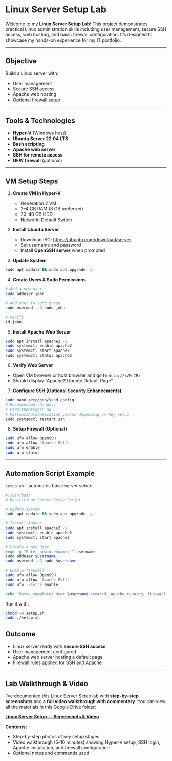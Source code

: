 # Linux Server Setup Lab

Welcome to my **Linux Server Setup Lab**! This project demonstrates practical Linux administration skills including user management, secure SSH access, web hosting, and basic firewall configuration. It’s designed to showcase my hands-on experience for my IT portfolio.

---

## Objective
Build a Linux server with:
- User management
- Secure SSH access
- Apache web hosting
- Optional firewall setup

---

## Tools & Technologies
- **Hyper-V** (Windows host)
- **Ubuntu Server 22.04 LTS**
- **Bash scripting**
- **Apache web server**
- **SSH for remote access**
- **UFW firewall** (optional)

---

## VM Setup Steps

1. **Create VM in Hyper-V**
   - Generation 2 VM
   - 2–4 GB RAM (8 GB preferred)
   - 20–40 GB HDD
   - Network: Default Switch

2. **Install Ubuntu Server**
   - Download ISO: https://ubuntu.com/download/server
   - Set username and password
   - Install **OpenSSH server** when prompted

3. **Update System**
```bash
sudo apt update && sudo apt upgrade -y
```

4. **Create Users & Sudo Permissions**
```bash
# Add a new user
sudo adduser john

# Add user to sudo group
sudo usermod -aG sudo john

# Verify
id john
```

5. **Install Apache Web Server**
```bash
sudo apt install apache2 -y
sudo systemctl enable apache2
sudo systemctl start apache2
sudo systemctl status apache2
```

6. **Verify Web Server**
- Open VM browser or host browser and go to `http://<VM-IP>`
- Should display “Apache2 Ubuntu Default Page”

7. **Configure SSH (Optional Security Enhancements)**
```bash
sudo nano /etc/ssh/sshd_config
# Recommended changes:
# PermitRootLogin no
# PasswordAuthentication yes/no depending on key setup
sudo systemctl restart ssh
```

8. **Setup Firewall (Optional)**
```bash
sudo ufw allow OpenSSH
sudo ufw allow 'Apache Full'
sudo ufw enable
sudo ufw status
```

---

## Automation Script Example

`setup.sh` – automates basic server setup:

```bash
#!/bin/bash
# Basic Linux Server Setup Script

# Update system
sudo apt update && sudo apt upgrade -y

# Install Apache
sudo apt install apache2 -y
sudo systemctl enable apache2
sudo systemctl start apache2

# Create a new user
read -p "Enter new username: " username
sudo adduser $username
sudo usermod -aG sudo $username

# Enable firewall
sudo ufw allow OpenSSH
sudo ufw allow 'Apache Full'
sudo ufw --force enable

echo "Setup complete! User $username created, Apache running, firewall enabled."
```

Run it with:
```bash
chmod +x setup.sh
sudo ./setup.sh
```

## Outcome
- Linux server ready with **secure SSH access**
- User management configured
- Apache web server hosting a default page
- Firewall rules applied for SSH and Apache

--- 

## Lab Walkthrough & Video

I’ve documented this Linux Server Setup lab with **step-by-step screenshots** and a **full video walkthrough with commentary**. You can view all the materials in this Google Drive folder:

[**Linux Server Setup — Screenshots & Video**](https://drive.google.com/drive/folders/13ADmQdgiRtwsOmF2HAHmPwXqTaYRo_8g?usp=drive_link)

**Contents:**
- Step-by-step photos of key setup stages  
- Video walkthrough (5–10 minutes) showing Hyper-V setup, SSH login, Apache installation, and firewall configuration  
- Optional notes and commands used  
